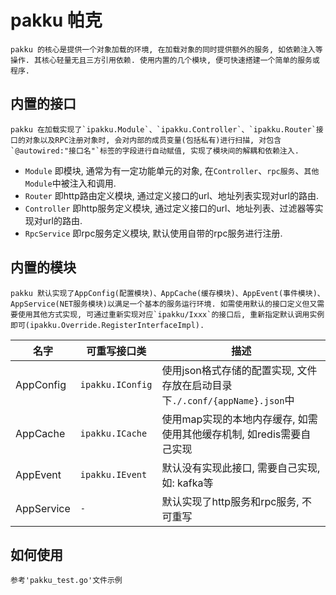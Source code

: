 # pakku 帕克

    pakku 的核心是提供一个对象加载的环境, 在加载对象的同时提供额外的服务, 如依赖注入等操作. 其核心轻量无且三方引用依赖. 使用内置的几个模块, 便可快速搭建一个简单的服务或程序.

## 内置的接口

    pakku 在加载实现了`ipakku.Module`、`ipakku.Controller`、`ipakku.Router`接口的对象以及RPC注册对象时, 会对内部的成员变量(包括私有)进行扫描, 对包含`@autowired:"接口名"`标签的字段进行自动赋值, 实现了模块间的解耦和依赖注入.

* `Module` 即模块, 通常为有一定功能单元的对象, 在`Controller`、`rpc服务`、`其他Module`中被注入和调用.
* `Router` 即http路由定义模块, 通过定义接口的url、地址列表实现对url的路由.
* `Controller` 即http服务定义模块, 通过定义接口的url、地址列表、过滤器等实现对url的路由.
* `RpcService` 即rpc服务定义模块, 默认使用自带的rpc服务进行注册.

## 内置的模块

    pakku 默认实现了AppConfig(配置模块)、AppCache(缓存模块)、AppEvent(事件模块)、AppService(NET服务模块)以满足一个基本的服务运行环境. 如需使用默认的接口定义但又需要使用其他方式实现, 可通过重新实现对应`ipakku/Ixxx`的接口后, 重新指定默认调用实例即可(ipakku.Override.RegisterInterfaceImpl).

|  名字 |  可重写接口类  |  描述  |
| ------ | ------ | ------ |
| AppConfig | `ipakku.IConfig` | 使用json格式存储的配置实现, 文件存放在启动目录下`./.conf/{appName}.json`中 |
| AppCache | `ipakku.ICache` | 使用map实现的本地内存缓存, 如需使用其他缓存机制, 如redis需要自己实现 |
| AppEvent | `ipakku.IEvent` | 默认没有实现此接口, 需要自己实现, 如: kafka等 |
| AppService | `-` | 默认实现了http服务和rpc服务, 不可重写 |

## 如何使用

    参考'pakku_test.go'文件示例
